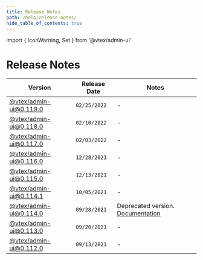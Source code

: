 ```yaml
---
title: Release Notes
path: /help/release-notes/
hide_table_of_contents: true
---
```


import { IconWarning, Set } from '@vtex/admin-ui'

# Release Notes

| Version                                                                                              | Release Date | Notes                                                                                      |
| ---------------------------------------------------------------------------------------------------- | ------------ | ------------------------------------------------------------------------------------------ |
| [@vtex/admin-ui@0.119.0](https://github.com/vtex/admin-ui/releases/tag/%40vtex%2Fadmin-ui%400.119.0) | `02/25/2022` | -                                                                                          |
| [@vtex/admin-ui@0.118.0](https://github.com/vtex/admin-ui/releases/tag/%40vtex%2Fadmin-ui%400.118.0) | `02/10/2022` | -                                                                                          |
| [@vtex/admin-ui@0.117.0](https://github.com/vtex/admin-ui/releases/tag/%40vtex%2Fadmin-ui%400.117.0) | `02/03/2022` | -                                                                                          |
| [@vtex/admin-ui@0.116.0](https://github.com/vtex/admin-ui/releases/tag/%40vtex%2Fadmin-ui%400.116.0) | `12/28/2021` | -                                                                                          |
| [@vtex/admin-ui@0.115.0](https://github.com/vtex/admin-ui/releases/tag/%40vtex%2Fadmin-ui%400.115.0) | `12/13/2021` | -                                                                                          |
| [@vtex/admin-ui@0.114.1](https://github.com/vtex/admin-ui/releases/tag/%40vtex%2Fadmin-ui%400.114.1) | `10/05/2021` | -                                                                                          |
| [@vtex/admin-ui@0.114.0](https://github.com/vtex/admin-ui/releases/tag/%40vtex%2Fadmin-ui%400.114.0) | `09/28/2021` | Deprecated version. [Documentation](http://0.114.x--admin-ui.surge.sh/introduction/about/) |
| [@vtex/admin-ui@0.113.0](https://github.com/vtex/admin-ui/releases/tag/%40vtex%2Fadmin-ui%400.113.0) | `09/20/2021` | -                                                                                          |
| [@vtex/admin-ui@0.112.0](https://github.com/vtex/admin-ui/releases/tag/%40vtex%2Fadmin-ui%400.112.0) | `09/13/2021` | -                                                                                          |
